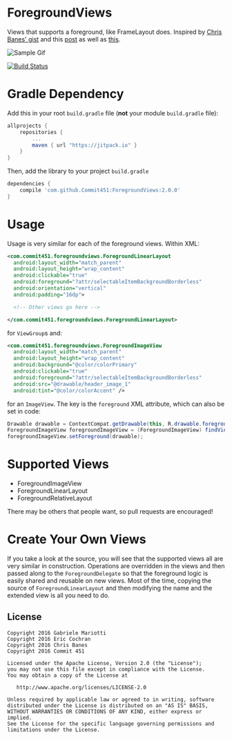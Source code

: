 # ForegroundViews
Views that supports a foreground, like FrameLayout does. Inspired by [Chris Banes' gist]( https://gist.github.com/chrisbanes/9091754) and this [post](https://plus.google.com/+NickButcher/posts/azEU6s4APbu) as well as [this](https://github.com/NightlyNexus/cardslib/blob/master/library-core/src/main/java/it/gmariotti/cardslib/library/view/ForegroundLinearLayout.java).

![Sample Gif](https://raw.githubusercontent.com/Commit451/ForegroundViews/master/art/image_ripple.gif)

[![Build Status](https://travis-ci.org/Commit451/ForegroundViews.svg?branch=master)](https://travis-ci.org/Commit451/ForegroundViews)

# Gradle Dependency

Add this in your root `build.gradle` file (**not** your module `build.gradle` file):

```gradle
allprojects {
	repositories {
		...
		maven { url "https://jitpack.io" }
	}
}
```

Then, add the library to your project `build.gradle`
```gradle
dependencies {
    compile 'com.github.Commit451:ForegroundViews:2.0.0'
}
```

# Usage
Usage is very similar for each of the foreground views. Within XML:

```xml
<com.commit451.foregroundviews.ForegroundLinearLayout
  android:layout_width="match_parent"
  android:layout_height="wrap_content"
  android:clickable="true"
  android:foreground="?attr/selectableItemBackgroundBorderless"
  android:orientation="vertical"
  android:padding="16dp">

  <!-- Other views go here -->

</com.commit451.foregroundviews.ForegroundLinearLayout>
```
for `ViewGroup`s and:
```xml
<com.commit451.foregroundviews.ForegroundImageView
  android:layout_width="match_parent"
  android:layout_height="wrap_content"
  android:background="@color/colorPrimary"
  android:clickable="true"
  android:foreground="?attr/selectableItemBackgroundBorderless"
  android:src="@drawable/header_image_1"
  android:tint="@color/colorAccent" />
```
for an `ImageView`.
The key is the `foreground` XML attribute, which can also be set in code:
```java
Drawable drawable = ContextCompat.getDrawable(this, R.drawable.foreground);
ForegroundImageView foregroundImageView = (ForegroundImageView) findViewById(R.id.image);
foregroundImageView.setForeground(drawable);
```

# Supported Views
- ForegroundImageView
- ForegroundLinearLayout
- ForegroundRelativeLayout

There may be others that people want, so pull requests are encouraged!

# Create Your Own Views
If you take a look at the source, you will see that the supported views all are very similar in construction. Operations are overridden in the views and then passed along to the `ForegroundDelegate` so that the foreground logic is easily shared and reusable on new views. Most of the time, copying the source of `ForegroundLinearLayout` and then modifying the name and the extended view is all you need to do.

License
--------

    Copyright 2016 Gabriele Mariotti
    Copyright 2016 Eric Cochran
    Copyright 2016 Chris Banes
    Copyright 2016 Commit 451

    Licensed under the Apache License, Version 2.0 (the "License");
    you may not use this file except in compliance with the License.
    You may obtain a copy of the License at

       http://www.apache.org/licenses/LICENSE-2.0

    Unless required by applicable law or agreed to in writing, software
    distributed under the License is distributed on an "AS IS" BASIS,
    WITHOUT WARRANTIES OR CONDITIONS OF ANY KIND, either express or implied.
    See the License for the specific language governing permissions and
    limitations under the License.
